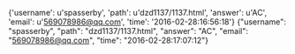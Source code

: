 {'username': u'spasserby', 'path': u'dzd1137/1137.html', 'answer': u'AC', 'email': u'569078986@qq.com', 'time': '2016-02-28:16:56:18'}
{"username": "spasserby", "path": "dzd1137/1137.html", "answer": "AC", "email": "569078986@qq.com", "time": "2016-02-28:17:07:12"}